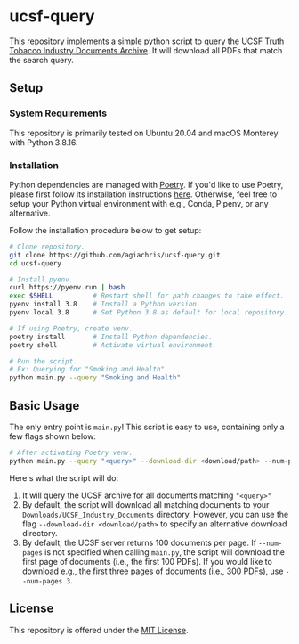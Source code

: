# ucsf-query

This repository implements a simple python script to query the [UCSF Truth Tobacco Industry Documents Archive](https://www.industrydocuments.ucsf.edu/tobacco/). It will download all PDFs that match the search query.

## Setup

### System Requirements
This repository is primarily tested on Ubuntu 20.04 and macOS Monterey with Python 3.8.16.

### Installation
Python dependencies are managed with [Poetry](https://python-poetry.org/). If you'd like to use Poetry, please first follow its installation instructions [here](https://python-poetry.org/docs/). Otherwise, feel free to setup your Python virtual environment with e.g., Conda, Pipenv, or any alternative. 

Follow the installation procedure below to get setup:
```bash
# Clone repository.
git clone https://github.com/agiachris/ucsf-query.git
cd ucsf-query

# Install pyenv.
curl https://pyenv.run | bash 
exec $SHELL          # Restart shell for path changes to take effect.
pyenv install 3.8    # Install a Python version.
pyenv local 3.8      # Set Python 3.8 as default for local repository.

# If using Poetry, create venv.
poetry install       # Install Python dependencies.
poetry shell         # Activate virtual environment.

# Run the script.
# Ex: Querying for "Smoking and Health"
python main.py --query "Smoking and Health"
```

## Basic Usage
The only entry point is `main.py`! This script is easy to use, containing only a few flags shown below:
```bash
# After activating Poetry venv.
python main.py --query "<query>" --download-dir <download/path> --num-pages <N>
```

Here's what the script will do:
1. It will query the UCSF archive for all documents matching `"<query>"` 
2. By default, the script will download all matching documents to your `Downloads/UCSF_Industry_Documents` directory. However, you can use the flag `--download-dir <download/path>` to specify an alternative download directory.
3. By default, the UCSF server returns 100 documents per page. If `--num-pages` is not specified when calling `main.py`, the script will download the first page of documents (i.e., the first 100 PDFs). If you would like to download e.g., the first three pages of documents (i.e., 300 PDFs), use `--num-pages 3`.

## License
This repository is offered under the [MIT License](https://github.com/agiachris/ucsf-query/blob/main/LICENSE).